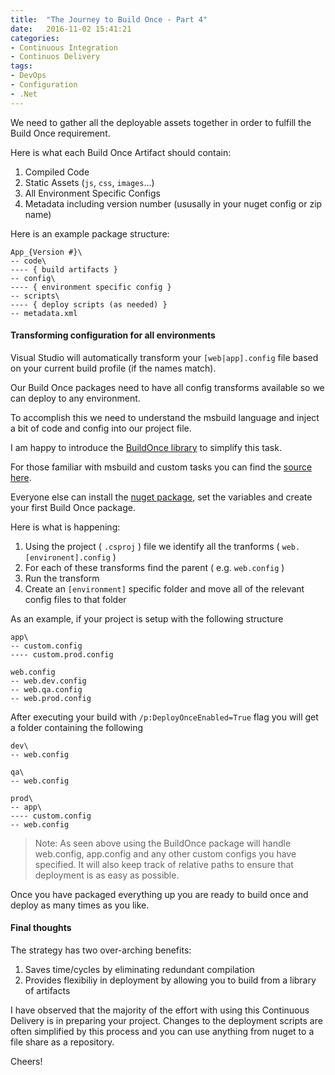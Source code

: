 ```yaml
---
title:  "The Journey to Build Once - Part 4"
date:   2016-11-02 15:41:21
categories:
- Continuous Integration
- Continuos Delivery
tags:
- DevOps
- Configuration
- .Net
---
```


We need to gather all the deployable assets together in order to fulfill the Build Once requirement.

Here is what each Build Once Artifact should contain:

1) Compiled Code
2) Static Assets (`js`, `css`, `images`...)
3) All Environment Specific Configs
4) Metadata including version number (ususally in your nuget config or zip name)

Here is an example package structure:
```
App_{Version #}\
-- code\
---- { build artifacts }
-- config\
---- { environment specific config }
-- scripts\
---- { deploy scripts (as needed) }
-- metadata.xml
```


#### Transforming configuration for all environments

Visual Studio will automatically transform your `[web|app].config` file based on your current build profile (if the names match).

Our Build Once packages need to have all config transforms available so we can deploy to any environment.

To accomplish this we need to understand the msbuild language and inject a bit of code and config into our project file.

I am happy to introduce the [BuildOnce library] to simplify this task.

For those familiar with msbuild and custom tasks you can find the [source here].

Everyone else can install the [nuget package], set the variables and create your first Build Once package.

Here is what is happening:

1) Using the project ( `.csproj` ) file we identify all the tranforms ( `web.[environent].config` ) 
2) For each of these transforms find the parent ( e.g. `web.config` )
3) Run the transform
4) Create an `[environment]` specific folder and move all of the relevant config files to that folder

As an example, if your project is setup with the following structure

```
app\
-- custom.config
---- custom.prod.config 

web.config
-- web.dev.config
-- web.qa.config
-- web.prod.config
```

After executing your build with `/p:DeployOnceEnabled=True` flag you will get a folder containing the following

```
dev\
-- web.config

qa\
-- web.config

prod\
-- app\
---- custom.config
-- web.config 
```

> Note: As seen above using the BuildOnce package will handle web.config, app.config and any other custom configs you have specified.
> It will also keep track of relative paths to ensure that deployment is as easy as possible. 


Once you have packaged everything up you are ready to build once and deploy as many times as you like.

#### Final thoughts

The strategy has two over-arching benefits:
1) Saves time/cycles by eliminating redundant compilation
2) Provides flexibiliy in deployment by allowing you to build from a library of artifacts

I have observed that the majority of the effort with using this Continuous Delivery is in preparing your project.
Changes to the deployment scripts are often simplified by this process and you can use anything from nuget to a file share as a repository.

Cheers!

[source here]:  https://github.com/Jarlotee/BuildOnce
[BuildOnce library]:  https://github.com/Jarlotee/BuildOnce
[nuget package]: https://www.nuget.org/packages/BuildOnce
